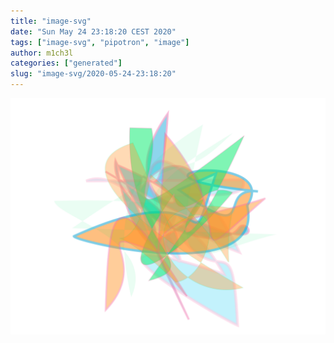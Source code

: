 ```yaml
---
title: "image-svg"
date: "Sun May 24 23:18:20 CEST 2020"
tags: ["image-svg", "pipotron", "image"]
author: m1ch3l
categories: ["generated"]
slug: "image-svg/2020-05-24-23:18:20"
---
```


![](image.svg)
